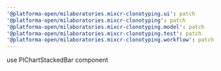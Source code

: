 ```yaml
---
'@platforma-open/milaboratories.mixcr-clonotyping.ui': patch
'@platforma-open/milaboratories.mixcr-clonotyping': patch
'@platforma-open/milaboratories.mixcr-clonotyping.model': patch
'@platforma-open/milaboratories.mixcr-clonotyping.test': patch
'@platforma-open/milaboratories.mixcr-clonotyping.workflow': patch
---
```


use PlChartStackedBar component
